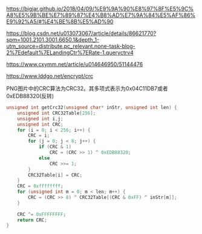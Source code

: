 <!--
 * @Description: 
 * @Version: 1.0
 * @Author: DaLao
 * @Email: dalao_li@163.com
 * @Date: 2022-03-06 23:43:42
 * @LastEditors: DaLao
 * @LastEditTime: 2022-03-06 23:44:45
-->

https://bigjar.github.io/2018/04/09/%E9%9A%90%E8%97%8F%E5%9C%A8%E5%9B%BE%E7%89%87%E4%B8%AD%E7%9A%84%E5%AF%86%E9%92%A5/#%E4%BE%8B%E5%AD%90

https://blog.csdn.net/u013073067/article/details/86621770?spm=1001.2101.3001.6650.1&depth_1-utm_source=distribute.pc_relevant.none-task-blog-2%7Edefault%7ELandingCtr%7ERate-1.queryctrv4

https://www.cxymm.net/article/u014646950/51144476

https://www.lddgo.net/encrypt/crc

PNG图片中的CRC算法为CRC32。其多项式表示为0x04C11DB7或者0xEDB88320(反转)

```c
unsigned int getCrc32(unsigned char* inStr, unsigned int len) {
    unsigned int CRC32Table[256];
    unsigned int i,j;
    unsigned int CRC;
    for (i = 0; i < 256; i++) {
        CRC = i;
        for (j = 0; j < 8; j++) {
            if (CRC & 1)
                CRC = (CRC >> 1) ^ 0xEDB88320;
            else
                CRC >>= 1;
        }
        CRC32Table[i] = CRC;
    }
    CRC = 0xffffffff;
    for (unsigned int m = 0; m < len; m++) {
        CRC = (CRC >> 8) ^ CRC32Table[(CRC & 0xFF) ^ inStr[m]];
    }
    
    CRC ^= 0xFFFFFFFF;
    return CRC;
}
```